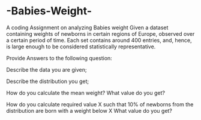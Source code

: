# -Babies-Weight-
A coding Assignment  on analyzing Babies weight
Given a dataset containing weights of newborns in certain regions of Europe, observed over a certain
period of time. Each set contains around 400 entries, and, hence, is large enough to be considered statistically
representative.

Provide Answers to the following question:

Describe the data you are given;

Describe the distribution you get;

How do you calculate the mean weight? What value do you get?

How do you calculate required value X such that 10% of newborns from the distribution are born with a weight below X What value do you get?
